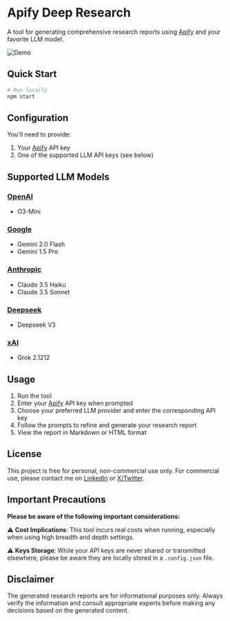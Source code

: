 # Apify Deep Research

A tool for generating comprehensive research reports using [Apify](https://www.apify.com?fpr=prsmf) and your favorite LLM model.

![Demo](demo.gif)

## Quick Start

```bash
# Run locally
npm start
```

## Configuration

You'll need to provide:

1. Your [Apify](https://www.apify.com?fpr=prsmf) API key
2. One of the supported LLM API keys (see below)

## Supported LLM Models

### [OpenAI](https://platform.openai.com/)

- O3-Mini

### [Google](https://ai.google.dev/)

- Gemini 2.0 Flash
- Gemini 1.5 Pro

### [Anthropic](https://www.anthropic.com/api)

- Claude 3.5 Haiku
- Claude 3.5 Sonnet

### [Deepseek](https://platform.deepseek.com/api_keys)

- Deepseek V3

### [xAI](https://x.ai/api)

- Grok 2.1212

## Usage

1. Run the tool
2. Enter your [Apify](https://www.apify.com?fpr=prsmf) API key when prompted
3. Choose your preferred LLM provider and enter the corresponding API key
4. Follow the prompts to refine and generate your research report
5. View the report in Markdown or HTML format

## License

This project is free for personal, non-commercial use only. For commercial use, please contact me on [LinkedIn](https://linkedin.com/in/mluggy) or [X/Twitter](https://x.com/mluggy).

## Important Precautions

**Please be aware of the following important considerations:**

⚠️ **Cost Implications**: This tool incurs real costs when running, especially when using high breadth and depth settings.

⚠️ **Keys Storage**: While your API keys are never shared or transmitted elsewhere, please be aware they are locally stored in a `.config.json` file.

## Disclaimer

The generated research reports are for informational purposes only. Always verify the information and consult appropriate experts before making any decisions based on the generated content.
